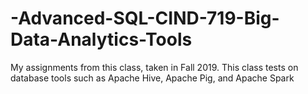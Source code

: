 # -Advanced-SQL-CIND-719-Big-Data-Analytics-Tools
My assignments from this class, taken in Fall 2019. This class tests on database tools such as Apache Hive, Apache Pig, and Apache Spark 
